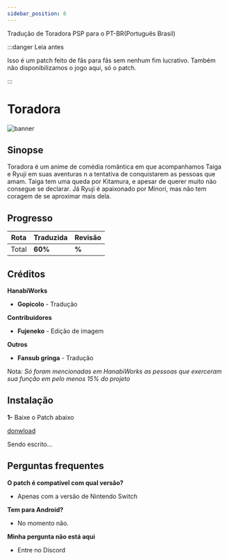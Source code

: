 ```yaml
---
sidebar_position: 6
---
```


Tradução de Toradora PSP para o PT-BR(Português Brasil)

:::danger Leia antes

Isso é um patch feito de fãs para fãs sem nenhum fim lucrativo. Também não disponibilizamos o jogo aqui, só o patch.

:::

# Toradora

![banner](https://s2.vndb.org/cv/54/6854.jpg)

## Sinopse

Toradora é um anime de comédia romântica em que acompanhamos Taiga e Ryuji em suas aventuras n a tentativa de conquistarem as pessoas que amam. Taiga tem uma queda por Kitamura, e apesar de querer muito não consegue se declarar. Já Ryuji é apaixonado por Minori, mas não tem coragem de se aproximar mais dela.


## Progresso

| Rota         | Traduzida | Revisão |
|--------------|-----------|------------|
| Total      | **60%**  | **%**      |


## Créditos


**HanabiWorks**
- **Gopicolo** - Tradução

**Contribuidores**
- **Fujeneko** - Edição de imagem



**Outros**
- **Fansub gringa** - Tradução

Nota: *Só foram mencionadas em HanabiWorks as pessoas que exerceram sua função em pelo menos 15% do projeto*

## Instalação

**1-** Baixe o Patch abaixo

[donwload](https://www.mediafire.com/file/onu4mxogaeiafv2/Patch_toradora_parcial.rar/file)


Sendo escrito...


## Perguntas frequentes

**O patch é compatível com qual versão?**
- Apenas com a versão de Nintendo Switch

**Tem para Android?**
- No momento não.

**Minha pergunta não está aqui**
- Entre no Discord






